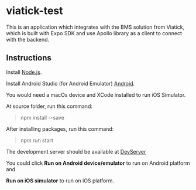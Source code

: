 # viatick-test

This is an application which integrates with the BMS solution from Viatick, which is built with Expo SDK
and use Apollo library as a client to connect with the backend.

## Instructions

Install [Node.js](https://nodejs.org).

Install Android Studio (for Android Emulator) [Android](https://https://developer.android.com/studio?gclid=Cj0KCQjw4ImEBhDFARIsAGOTMj9gXf6RW4pdNIaEOgulSAAtYWsDN0TGGQyFlmlvCaJXlOZRb9CnBuQaAjgbEALw_wcB&gclsrc=aw.ds).

You would need a macOs device and XCode installed to run iOS Simulator.

At source folder, run this command:

> npm install --save

After installing packages, run this command:

> npm run start

The development server should be available at [DevServer](http://localhost:19002/)

You could click **Run on Android device/emulator** to run on Android platform and

**Run on iOS simulator** to run on iOS platform.